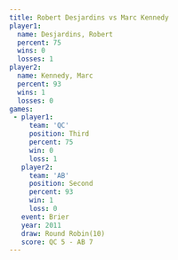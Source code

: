 ```yaml
---
title: Robert Desjardins vs Marc Kennedy
player1:                  
  name: Desjardins, Robert
  percent: 75             
  wins: 0                 
  losses: 1               
player2:                  
  name: Kennedy, Marc     
  percent: 93             
  wins: 1                 
  losses: 0               
games:
 - player1:         
     team: 'QC'     
     position: Third
     percent: 75    
     win: 0         
     loss: 1        
   player2:          
     team: 'AB'      
     position: Second
     percent: 93     
     win: 1          
     loss: 0         
   event: Brier         
   year: 2011           
   draw: Round Robin(10)
   score: QC 5 - AB 7   
---
```

